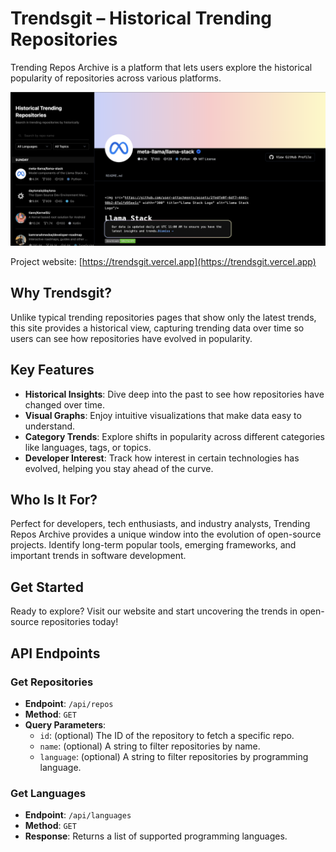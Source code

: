 # Trendsgit – Historical Trending Repositories

Trending Repos Archive is a platform that lets users explore the historical popularity of repositories across various platforms.

![](/public/og.png)

Project website: [https://trendsgit.vercel.app](https://trendsgit.vercel.app)

## Why Trendsgit?

Unlike typical trending repositories pages that show only the latest trends, this site provides a historical view, capturing trending data over time so users can see how repositories have evolved in popularity. 

## Key Features

- **Historical Insights**: Dive deep into the past to see how repositories have changed over time.
- **Visual Graphs**: Enjoy intuitive visualizations that make data easy to understand.
- **Category Trends**: Explore shifts in popularity across different categories like languages, tags, or topics.
- **Developer Interest**: Track how interest in certain technologies has evolved, helping you stay ahead of the curve.

## Who Is It For?

Perfect for developers, tech enthusiasts, and industry analysts, Trending Repos Archive provides a unique window into the evolution of open-source projects. Identify long-term popular tools, emerging frameworks, and important trends in software development.

## Get Started

Ready to explore? Visit our website and start uncovering the trends in open-source repositories today!

## API Endpoints

### Get Repositories
- **Endpoint**: `/api/repos`
- **Method**: `GET`
- **Query Parameters**:
  - `id`: (optional) The ID of the repository to fetch a specific repo.
  - `name`: (optional) A string to filter repositories by name.
  - `language`: (optional) A string to filter repositories by programming language.

### Get Languages
- **Endpoint**: `/api/languages`
- **Method**: `GET`
- **Response**: Returns a list of supported programming languages.
